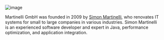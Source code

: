 ![image](https://github.com/user-attachments/assets/2fee2bc3-0dd5-497a-910f-7dd5f4f253cc)

Martinelli GmbH was founded in 2009 by [Simon Martinelli](https://github.com/simasch), who renovates IT systems for small to large companies in various industries. Simon Martinelli is an experienced software developer and expert in Java, performance optimization, and application integration.
